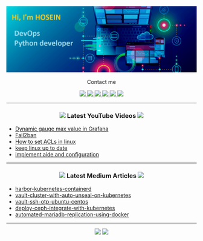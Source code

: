 
<img src="https://github.com/hosein-yousefii/hosein-yousefii/blob/main/hosein.png" alt="center">



<p align="center">
Contact me
</p>

<p align="center">
<a href= "https://github.com/hosein-yousefii/"> 
<img src="https://img.icons8.com/material-outlined/30/689d6a/source-code.png"/> 
</a>
  
<a href= "https://www.linkedin.com/in/hoseinyousefi/">
<img src="https://img.icons8.com/material-outlined/30/689d6a/linkedin.png" />
</a>
  
<a href="https://www.youtube.com/channel/UCfDS69C37-HdnNfu0yQv8iA">
<img src="https://img.icons8.com/material-outlined/30/689d6a/youtube-play.png"/>
</a>

<a href="http://www.slashgeek.ir">
<img src="https://img.icons8.com/material-outlined/30/689d6a/parse-from-clipboard.png"/>
</a>

<a href="mailto:yousefi.hosein.o@gmail.com">
<img src="https://img.icons8.com/ios-glyphs/30/689d6a/physics.png"/>
</a>

<a href="https://medium.com/@hosein.yousefi">
<img src="https://img.icons8.com/ios-filled/30/689d6a/medium-new.png"/>
</a>
  
</p>

---
  
<h3 align="center"><a href="https://www.youtube.com/channel/UCfDS69C37-HdnNfu0yQv8iA"><img src="https://img.icons8.com/material-outlined/30/689d6a/youtube-play.png"/></a> Latest YouTube Videos <a href="https://www.youtube.com/channel/UCfDS69C37-HdnNfu0yQv8iA"><img src="https://img.icons8.com/material-outlined/30/689d6a/youtube-play.png"/></a></h3>

<!-- YOUTUBE:START -->
- [Dynamic gauge max value in Grafana](https://youtu.be/YwVAzA4ZgHU)
- [Fail2ban](https://youtu.be/JqlQzKa-fR8)
- [How to set ACLs in linux](https://youtu.be/VpuDHWYbcYc)
- [keep linux up to date](https://youtu.be/zJ2hv47zQWw)
- [implement aide and configuration](https://youtu.be/jyeIJqmqUuw)
<!-- YOUTUBE:END -->

---

<h3 align="center"><a href="https://medium.com/@hosein.yousefi"><img src="https://img.icons8.com/ios-filled/30/689d6a/medium-new.png"/></a> Latest Medium Articles <a href="https://medium.com/@hosein.yousefi"><img src="https://img.icons8.com/ios-filled/30/689d6a/medium-new.png"/></a></h3>


<!-- ARTICLES:START -->
- [harbor-kubernetes-containerd](https://medium.com/@hosein.yousefi/harbor-kubernetes-containerd-c1f98782375e)
- [vault-cluster-with-auto-unseal-on-kubernetes](https://itnext.io/vault-cluster-with-auto-unseal-on-kubernetes-8e469f9cdcfd)
- [vault-ssh-otp-ubuntu-centos](https://blog.devops.dev/vault-ssh-otp-ubuntu-centos-964efa1e5082)
- [deploy-ceph-integrate-with-kubernetes](https://itnext.io/deploy-ceph-integrate-with-kubernetes-9f88097e605)
- [automated-mariadb-replication-using-docker](https://blog.devgenius.io/automated-mariadb-replication-using-docker-a585defcc047)
<!-- ARTICLES:END -->

---

<p align="center">
  <img height="50%" width="auto" src ="https://github-readme-stats.vercel.app/api/top-langs/?username=hosein-yousefii&layout=compact&hide_border=true&theme=darcula&bg_color=00000000&langs_count=6&hide=jupyter%20notebook,tex,css,php">
  
  <img src ="https://github-readme-streak-stats.herokuapp.com?user=hosein-yousefii&theme=darcula&hide_border=true&background=FFFFFF00">
</p>




